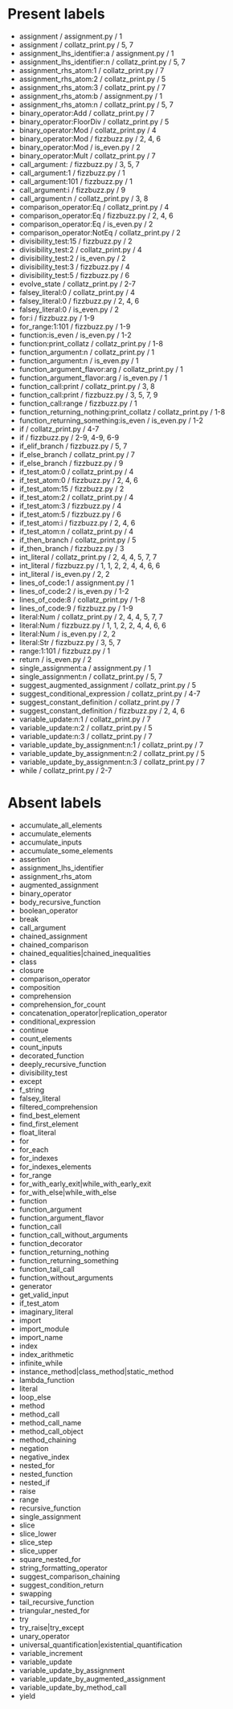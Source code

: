 # Present labels

- assignment / assignment.py / 1
- assignment / collatz_print.py / 5, 7
- assignment_lhs_identifier:a / assignment.py / 1
- assignment_lhs_identifier:n / collatz_print.py / 5, 7
- assignment_rhs_atom:1 / collatz_print.py / 7
- assignment_rhs_atom:2 / collatz_print.py / 5
- assignment_rhs_atom:3 / collatz_print.py / 7
- assignment_rhs_atom:b / assignment.py / 1
- assignment_rhs_atom:n / collatz_print.py / 5, 7
- binary_operator:Add / collatz_print.py / 7
- binary_operator:FloorDiv / collatz_print.py / 5
- binary_operator:Mod / collatz_print.py / 4
- binary_operator:Mod / fizzbuzz.py / 2, 4, 6
- binary_operator:Mod / is_even.py / 2
- binary_operator:Mult / collatz_print.py / 7
- call_argument: / fizzbuzz.py / 3, 5, 7
- call_argument:1 / fizzbuzz.py / 1
- call_argument:101 / fizzbuzz.py / 1
- call_argument:i / fizzbuzz.py / 9
- call_argument:n / collatz_print.py / 3, 8
- comparison_operator:Eq / collatz_print.py / 4
- comparison_operator:Eq / fizzbuzz.py / 2, 4, 6
- comparison_operator:Eq / is_even.py / 2
- comparison_operator:NotEq / collatz_print.py / 2
- divisibility_test:15 / fizzbuzz.py / 2
- divisibility_test:2 / collatz_print.py / 4
- divisibility_test:2 / is_even.py / 2
- divisibility_test:3 / fizzbuzz.py / 4
- divisibility_test:5 / fizzbuzz.py / 6
- evolve_state / collatz_print.py / 2-7
- falsey_literal:0 / collatz_print.py / 4
- falsey_literal:0 / fizzbuzz.py / 2, 4, 6
- falsey_literal:0 / is_even.py / 2
- for:i / fizzbuzz.py / 1-9
- for_range:1:101 / fizzbuzz.py / 1-9
- function:is_even / is_even.py / 1-2
- function:print_collatz / collatz_print.py / 1-8
- function_argument:n / collatz_print.py / 1
- function_argument:n / is_even.py / 1
- function_argument_flavor:arg / collatz_print.py / 1
- function_argument_flavor:arg / is_even.py / 1
- function_call:print / collatz_print.py / 3, 8
- function_call:print / fizzbuzz.py / 3, 5, 7, 9
- function_call:range / fizzbuzz.py / 1
- function_returning_nothing:print_collatz / collatz_print.py / 1-8
- function_returning_something:is_even / is_even.py / 1-2
- if / collatz_print.py / 4-7
- if / fizzbuzz.py / 2-9, 4-9, 6-9
- if_elif_branch / fizzbuzz.py / 5, 7
- if_else_branch / collatz_print.py / 7
- if_else_branch / fizzbuzz.py / 9
- if_test_atom:0 / collatz_print.py / 4
- if_test_atom:0 / fizzbuzz.py / 2, 4, 6
- if_test_atom:15 / fizzbuzz.py / 2
- if_test_atom:2 / collatz_print.py / 4
- if_test_atom:3 / fizzbuzz.py / 4
- if_test_atom:5 / fizzbuzz.py / 6
- if_test_atom:i / fizzbuzz.py / 2, 4, 6
- if_test_atom:n / collatz_print.py / 4
- if_then_branch / collatz_print.py / 5
- if_then_branch / fizzbuzz.py / 3
- int_literal / collatz_print.py / 2, 4, 4, 5, 7, 7
- int_literal / fizzbuzz.py / 1, 1, 2, 2, 4, 4, 6, 6
- int_literal / is_even.py / 2, 2
- lines_of_code:1 / assignment.py / 1
- lines_of_code:2 / is_even.py / 1-2
- lines_of_code:8 / collatz_print.py / 1-8
- lines_of_code:9 / fizzbuzz.py / 1-9
- literal:Num / collatz_print.py / 2, 4, 4, 5, 7, 7
- literal:Num / fizzbuzz.py / 1, 1, 2, 2, 4, 4, 6, 6
- literal:Num / is_even.py / 2, 2
- literal:Str / fizzbuzz.py / 3, 5, 7
- range:1:101 / fizzbuzz.py / 1
- return / is_even.py / 2
- single_assignment:a / assignment.py / 1
- single_assignment:n / collatz_print.py / 5, 7
- suggest_augmented_assignment / collatz_print.py / 5
- suggest_conditional_expression / collatz_print.py / 4-7
- suggest_constant_definition / collatz_print.py / 7
- suggest_constant_definition / fizzbuzz.py / 2, 4, 6
- variable_update:n:1 / collatz_print.py / 7
- variable_update:n:2 / collatz_print.py / 5
- variable_update:n:3 / collatz_print.py / 7
- variable_update_by_assignment:n:1 / collatz_print.py / 7
- variable_update_by_assignment:n:2 / collatz_print.py / 5
- variable_update_by_assignment:n:3 / collatz_print.py / 7
- while / collatz_print.py / 2-7

# Absent labels

- accumulate_all_elements
- accumulate_elements
- accumulate_inputs
- accumulate_some_elements
- assertion
- assignment_lhs_identifier
- assignment_rhs_atom
- augmented_assignment
- binary_operator
- body_recursive_function
- boolean_operator
- break
- call_argument
- chained_assignment
- chained_comparison
- chained_equalities|chained_inequalities
- class
- closure
- comparison_operator
- composition
- comprehension
- comprehension_for_count
- concatenation_operator|replication_operator
- conditional_expression
- continue
- count_elements
- count_inputs
- decorated_function
- deeply_recursive_function
- divisibility_test
- except
- f_string
- falsey_literal
- filtered_comprehension
- find_best_element
- find_first_element
- float_literal
- for
- for_each
- for_indexes
- for_indexes_elements
- for_range
- for_with_early_exit|while_with_early_exit
- for_with_else|while_with_else
- function
- function_argument
- function_argument_flavor
- function_call
- function_call_without_arguments
- function_decorator
- function_returning_nothing
- function_returning_something
- function_tail_call
- function_without_arguments
- generator
- get_valid_input
- if_test_atom
- imaginary_literal
- import
- import_module
- import_name
- index
- index_arithmetic
- infinite_while
- instance_method|class_method|static_method
- lambda_function
- literal
- loop_else
- method
- method_call
- method_call_name
- method_call_object
- method_chaining
- negation
- negative_index
- nested_for
- nested_function
- nested_if
- raise
- range
- recursive_function
- single_assignment
- slice
- slice_lower
- slice_step
- slice_upper
- square_nested_for
- string_formatting_operator
- suggest_comparison_chaining
- suggest_condition_return
- swapping
- tail_recursive_function
- triangular_nested_for
- try
- try_raise|try_except
- unary_operator
- universal_quantification|existential_quantification
- variable_increment
- variable_update
- variable_update_by_assignment
- variable_update_by_augmented_assignment
- variable_update_by_method_call
- yield
